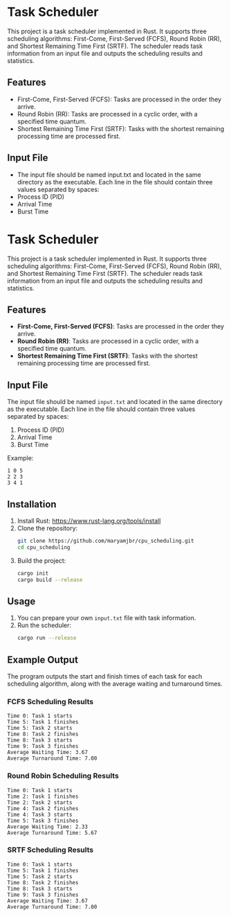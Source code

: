 # Task Scheduler
This project is a task scheduler implemented in Rust. It supports three scheduling algorithms: First-Come, First-Served (FCFS), Round Robin (RR), and Shortest Remaining Time First (SRTF). The scheduler reads task information from an input file and outputs the scheduling results and statistics.

## Features
- First-Come, First-Served (FCFS): Tasks are processed in the order they arrive.
- Round Robin (RR): Tasks are processed in a cyclic order, with a specified time quantum.
- Shortest Remaining Time First (SRTF): Tasks with the shortest remaining processing time are processed first.
## Input File
- The input file should be named input.txt and located in the same directory as the executable. Each line in the file should contain three values separated by spaces:
- Process ID (PID)
- Arrival Time
- Burst Time
# Task Scheduler

This project is a task scheduler implemented in Rust. It supports three scheduling algorithms: First-Come, First-Served (FCFS), Round Robin (RR), and Shortest Remaining Time First (SRTF). The scheduler reads task information from an input file and outputs the scheduling results and statistics.

## Features

- **First-Come, First-Served (FCFS)**: Tasks are processed in the order they arrive.
- **Round Robin (RR)**: Tasks are processed in a cyclic order, with a specified time quantum.
- **Shortest Remaining Time First (SRTF)**: Tasks with the shortest remaining processing time are processed first.

## Input File

The input file should be named `input.txt` and located in the same directory as the executable. Each line in the file should contain three values separated by spaces:

1. Process ID (PID)
2. Arrival Time
3. Burst Time

Example:
```
1 0 5
2 2 3
3 4 1
```

## Installation

1. Install Rust: https://www.rust-lang.org/tools/install
2. Clone the repository:
   ```sh
   git clone https://github.com/maryamjbr/cpu_scheduling.git
   cd cpu_scheduling
   ```
3. Build the project:
   ```sh
   cargo init
   cargo build --release
   ```

## Usage

1. You can prepare your own `input.txt` file with task information.
2. Run the scheduler:
   ```sh
   cargo run --release
   ```

## Example Output

The program outputs the start and finish times of each task for each scheduling algorithm, along with the average waiting and turnaround times.

### FCFS Scheduling Results

```
Time 0: Task 1 starts
Time 5: Task 1 finishes
Time 5: Task 2 starts
Time 8: Task 2 finishes
Time 8: Task 3 starts
Time 9: Task 3 finishes
Average Waiting Time: 3.67
Average Turnaround Time: 7.00
```

### Round Robin Scheduling Results

```
Time 0: Task 1 starts
Time 2: Task 1 finishes
Time 2: Task 2 starts
Time 4: Task 2 finishes
Time 4: Task 3 starts
Time 5: Task 3 finishes
Average Waiting Time: 2.33
Average Turnaround Time: 5.67
```

### SRTF Scheduling Results

```
Time 0: Task 1 starts
Time 5: Task 1 finishes
Time 5: Task 2 starts
Time 8: Task 2 finishes
Time 8: Task 3 starts
Time 9: Task 3 finishes
Average Waiting Time: 3.67
Average Turnaround Time: 7.00
```

